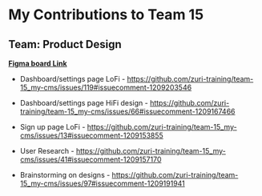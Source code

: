# My Contributions to Team 15

## Team: Product Design

**[Figma board Link](https://www.figma.com/file/Uujc2NV7Sx6qOsWX9JYl0v/Team-15_My-cms?node-id=0%3A1)**

- Dashboard/settings page LoFi - <https://github.com/zuri-training/team-15_my-cms/issues/119#issuecomment-1209203546>

- Dashboard/settings page HiFi design - <https://github.com/zuri-training/team-15_my-cms/issues/66#issuecomment-1209167466>

- Sign up page LoFi - <https://github.com/zuri-training/team-15_my-cms/issues/13#issuecomment-1209153855>

- User Research - <https://github.com/zuri-training/team-15_my-cms/issues/41#issuecomment-1209157170>

- Brainstorming on designs - <https://github.com/zuri-training/team-15_my-cms/issues/97#issuecomment-1209191941>

